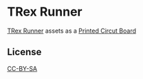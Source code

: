 # TRex Runner

[TRex Runner](https://www.quora.com/What-is-the-story-behind-Chromes-unable-to-connect-to-the-internet-T-Rex-image) assets as a [Printed Circut Board](https://medium.com/@urish/a-practical-guide-to-designing-pcb-art-b5aa22926a5c)

## License

[CC-BY-SA](https://creativecommons.org/licenses/by-sa/4.0/)
